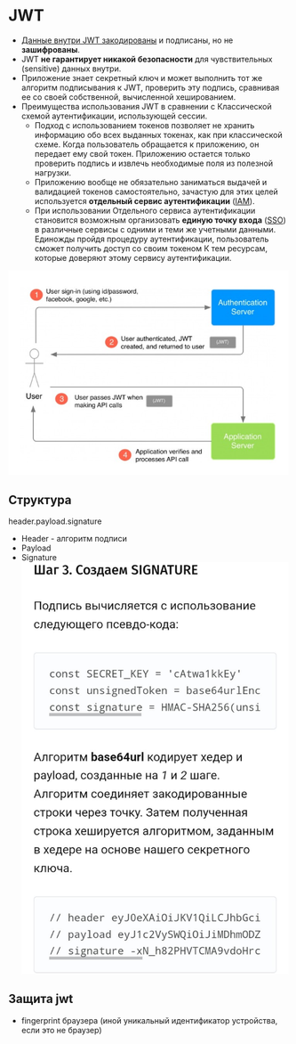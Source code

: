 # JWT

- [Данные внутри JWT закодированы](https://gist.github.com/zmts/802dc9c3510d79fd40f9dc38a12bccfc) и подписаны, но не __зашифрованы__.
- JWT __не гарантирует никакой безопасности__ для чувствительных (sensitive) данных внутри.
- Приложение знает секретный ключ и может выполнить тот же алгоритм подписывания к JWT, проверить эту подпись, сравнивая ее со своей собственной, вычисленной хешированием.
- Преимущества использования JWT в сравнении с Классической схемой аутентификации, использующей сессии.
  - Подход с использованием токенов позволяет не хранить информацию обо всех выданных токенах, как при классической схеме. Когда пользователь обращается к приложению, он передает ему свой токен. Приложению остается только проверить подпись и извлечь необходимые поля из полезной нагрузки.
  - Приложению вообще не обязательно заниматься выдачей и валидацией токенов самостоятельно, зачастую для этих целей используется __отдельный сервис аутентификации__ ([IAM](../arch/system.class/iam.md)).
  - При использовании Отдельного сервиса аутентификации становится возможным организовать __единую точку входа__ ([SSO](../arch/sso.md)) в различные сервисы с одними и теми же учетными данными. Единожды пройдя процедуру аутентификации, пользователь сможет получить доступ со своим токеном К тем ресурсам, которые доверяют этому сервису аутентификации.

![flow](../img/technology/jwt.jpg)

## Структура

header.payload.signature

- Header - алгоритм подписи
- Payload
- Signature
![sign](../img/technology/jwt.sign.jpg)

## Защита jwt

- fingerprint браузера (иной уникальный идентификатор устройства, если это не браузер)
